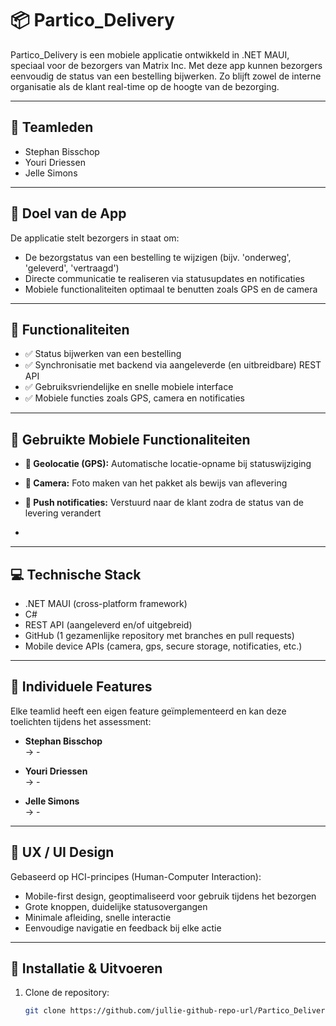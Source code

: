 # 📦 Partico_Delivery

Partico_Delivery is een mobiele applicatie ontwikkeld in .NET MAUI, speciaal voor de bezorgers van Matrix Inc. Met deze app kunnen bezorgers eenvoudig de status van een bestelling bijwerken. Zo blijft zowel de interne organisatie als de klant real-time op de hoogte van de bezorging.

---

## 👥 Teamleden

- Stephan Bisschop  
- Youri Driessen  
- Jelle Simons

---

## 🎯 Doel van de App

De applicatie stelt bezorgers in staat om:
- De bezorgstatus van een bestelling te wijzigen (bijv. 'onderweg', 'geleverd', 'vertraagd')
- Directe communicatie te realiseren via statusupdates en notificaties
- Mobiele functionaliteiten optimaal te benutten zoals GPS en de camera

---

## 🧩 Functionaliteiten

- ✅ Status bijwerken van een bestelling
- ✅ Synchronisatie met backend via aangeleverde (en uitbreidbare) REST API
- ✅ Gebruiksvriendelijke en snelle mobiele interface
- ✅ Mobiele functies zoals GPS, camera en notificaties

---

## 📱 Gebruikte Mobiele Functionaliteiten

- **📍 Geolocatie (GPS):** Automatische locatie-opname bij statuswijziging
- **📸 Camera:** Foto maken van het pakket als bewijs van aflevering
- **🔔 Push notificaties:** Verstuurd naar de klant zodra de status van de levering verandert

- 

---

## 💻 Technische Stack

- .NET MAUI (cross-platform framework)
- C#
- REST API (aangeleverd en/of uitgebreid)
- GitHub (1 gezamenlijke repository met branches en pull requests)
- Mobile device APIs (camera, gps, secure storage, notificaties, etc.)

---

## 🔧 Individuele Features

Elke teamlid heeft een eigen feature geïmplementeerd en kan deze toelichten tijdens het assessment:

- **Stephan Bisschop**  
  → -

- **Youri Driessen**  
  → -

- **Jelle Simons**  
  → -


---

## 🎨 UX / UI Design

Gebaseerd op HCI-principes (Human-Computer Interaction):
- Mobile-first design, geoptimaliseerd voor gebruik tijdens het bezorgen
- Grote knoppen, duidelijke statusovergangen
- Minimale afleiding, snelle interactie
- Eenvoudige navigatie en feedback bij elke actie

---

## 🚀 Installatie & Uitvoeren

1. Clone de repository:
   ```bash
   git clone https://github.com/jullie-github-repo-url/Partico_Delivery.git
